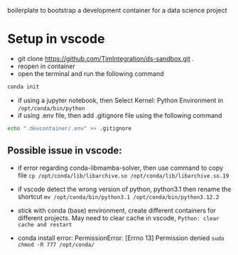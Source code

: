boilerplate to bootstrap a development container for a data science project

# Setup in vscode
- git clone https://github.com/TimIntegration/ds-sandbox.git .
- reopen in container
- open the terminal and run the following command
```bash
conda init
```

- if using a jupyter notebook, then Select Kernel: Python Environment in `/opt/conda/bin/python`
- if using .env file, then add .gitignore file using the following command
```bash
echo ".devcontainer/.env" >> .gitignore
```

## Possible issue in vscode:
- if error regarding conda-libmamba-solver, then use command to copy file
`cp /opt/conda/lib/libarchive.so /opt/conda/lib/libarchive.so.19`

- if vscode detect the wrong version of python, python3.1 then rename the shortcut
`mv /opt/conda/bin/python3.1 /opt/conda/bin/python3.12.2`

- stick with conda (base) environment, create different containers for different projects. May need to clear cache in vscode, `Python: clear cache and restart`

- conda install error: PermissionError: [Errno 13] Permission denied
`sudo chmod -R 777 /opt/conda/`